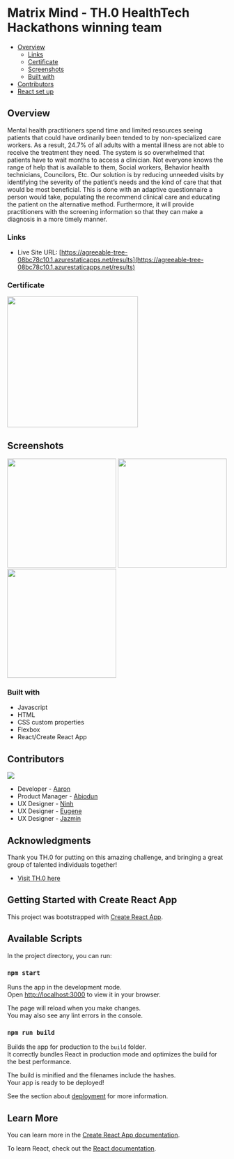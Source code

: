 
# Matrix Mind - TH.0 HealthTech Hackathons **winning** team


- [Overview](#overview)
  - [Links](#links)
  - [Certificate](#certificate)
  - [Screenshots](#screenshots)
  - [Built with](#built-with)
- [Contributors](#contributors)
- [React set up](#acknowledgments)


## Overview

Mental health practitioners spend time and limited resources seeing patients that could have ordinarily been tended to by non-specialized care workers. As a result, 24.7% of all adults with a mental illness are not able to receive the treatment they need. The system is so overwhelmed that patients have to wait months to access a clinician. Not everyone knows the range of help that is available to them, Social workers, Behavior health technicians, Councilors, Etc. Our solution is by reducing unneeded visits by identifying the severity of the patient’s needs and the kind of care that that would be most beneficial. This is done with an adaptive questionnaire a person would take, populating the recommend clinical care and educating the patient on the alternative method. Furthermore, it will provide practitioners with the screening information so that they can make a diagnosis in a more timely manner.




### Links

- Live Site URL: [https://agreeable-tree-08bc78c10.1.azurestaticapps.net/results](https://agreeable-tree-08bc78c10.1.azurestaticapps.net/results)

### Certificate
<img height="300" src="https://user-images.githubusercontent.com/96448173/173250077-ac7eeea1-2484-4cf4-ac78-5c90d9a5da13.png">

## Screenshots 

<code><img height="250" src="https://user-images.githubusercontent.com/96448173/173250258-39b5fe40-fb2b-489c-88e8-94d71df9e8f2.png"></code>
<code><img height="250" src="https://user-images.githubusercontent.com/96448173/173250263-1a56d6f9-c8cc-4260-8433-f21480502a04.png"></code>
<code><img height="250" src="https://user-images.githubusercontent.com/96448173/173250265-9c7b7c24-6db3-4d75-a33c-dacea67ab0e5.png"></code>

### Built with

- Javascript
- HTML
- CSS custom properties
- Flexbox
- React/Create React App


## Contributors 
<a href="https://github.com/colathro/healthtech-hack/graphs/contributors">
  <img src="https://contrib.rocks/image?repo=colathro/healthtech-hack" />
</a>

- Developer - [Aaron](https://www.linkedin.com/in/aaron-fairbanks-12496a22/)
- Product Manager - [Abiodun](https://www.linkedin.com/in/abiodunoduniyi/)
- UX Designer - [Ninh](https://www.linkedin.com/in/ninh-khuong/)
- UX Designer - [Eugene](https://www.linkedin.com/in/eugene-son-a100721a2/)
- UX Designer - [Jazmin](https://www.linkedin.com/in/jazminmoncada/)

## Acknowledgments

Thank you TH.0 for putting on this amazing challenge, and bringing a great group of talented individuals together!
 - [Visit TH.0 here](https://thpoint0.io/)



## Getting Started with Create React App

This project was bootstrapped with [Create React App](https://github.com/facebook/create-react-app).

## Available Scripts

In the project directory, you can run:

### `npm start`

Runs the app in the development mode.\
Open [http://localhost:3000](http://localhost:3000) to view it in your browser.

The page will reload when you make changes.\
You may also see any lint errors in the console.

### `npm run build`

Builds the app for production to the `build` folder.\
It correctly bundles React in production mode and optimizes the build for the best performance.

The build is minified and the filenames include the hashes.\
Your app is ready to be deployed!

See the section about [deployment](https://facebook.github.io/create-react-app/docs/deployment) for more information.

## Learn More

You can learn more in the [Create React App documentation](https://facebook.github.io/create-react-app/docs/getting-started).

To learn React, check out the [React documentation](https://reactjs.org/).

